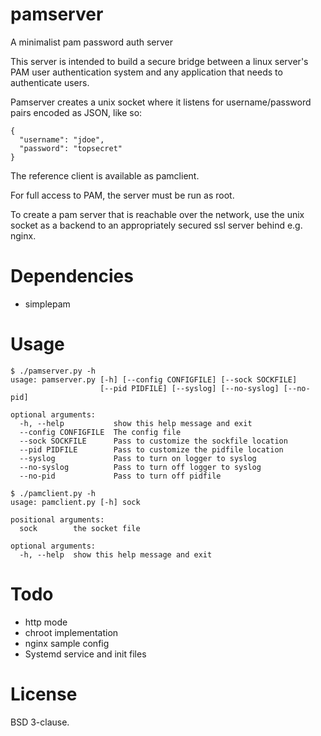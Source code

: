 pamserver
=========

A minimalist pam password auth server

This server is intended to build a secure bridge between a linux server's PAM
user authentication system and any application that needs to authenticate users.

Pamserver creates a unix socket where it listens for username/password pairs
encoded as JSON, like so:

    {
      "username": "jdoe",
      "password": "topsecret"
    }

The reference client is available as pamclient.

For full access to PAM, the server must be run as root.

To create a pam server that is reachable over the network, use the unix socket
as a backend to an appropriately secured ssl server behind e.g. nginx.

Dependencies
============

* simplepam

Usage
=====

    $ ./pamserver.py -h
    usage: pamserver.py [-h] [--config CONFIGFILE] [--sock SOCKFILE]
                        [--pid PIDFILE] [--syslog] [--no-syslog] [--no-pid]
    
    optional arguments:
      -h, --help           show this help message and exit
      --config CONFIGFILE  The config file
      --sock SOCKFILE      Pass to customize the sockfile location
      --pid PIDFILE        Pass to customize the pidfile location
      --syslog             Pass to turn on logger to syslog
      --no-syslog          Pass to turn off logger to syslog
      --no-pid             Pass to turn off pidfile

    $ ./pamclient.py -h
    usage: pamclient.py [-h] sock
    
    positional arguments:
      sock        the socket file
    
    optional arguments:
      -h, --help  show this help message and exit

Todo
====

* http mode
* chroot implementation
* nginx sample config
* Systemd service and init files

License
=======

BSD 3-clause.
